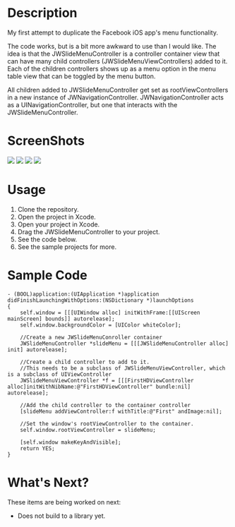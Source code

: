 
Description
=========
My first attempt to duplicate the Facebook iOS app's menu functionality.

The code works, but is a bit more awkward to use than I would like. The idea is that the JWSlideMenuController is a controller container view that can have many child controllers (JWSlideMenuViewControllers) added to it. Each of the children controllers shows up as a menu option in the menu table view that can be toggled by the menu button.

All children added to JWSlideMenuController get set as rootViewControllers in a new instance of JWNavigationController.  JWNavigationController acts as a UINavigationController, but one that interacts with the JWSlideMenuController.

ScreenShots
==========

![](https://github.com/jeremieweldin/JWSlideMenu/blob/master/Screenshots/iPhone-L-Open.png?raw=true)
![](https://github.com/jeremieweldin/JWSlideMenu/blob/master/Screenshots/iPad-L-Open.png?raw=true)
![](https://github.com/jeremieweldin/JWSlideMenu/blob/master/Screenshots/iPhone-P-Open.png?raw=true)
![](https://github.com/jeremieweldin/JWSlideMenu/blob/master/Screenshots/iPad-P-Open.png?raw=true)

Usage
=====

1. Clone the repository.
2. Open the project in Xcode.
3. Open your project in Xcode.
4. Drag the JWSlideMenuController to your project.
5. See the code below.
6. See the sample projects for more.

Sample Code
===========
    - (BOOL)application:(UIApplication *)application didFinishLaunchingWithOptions:(NSDictionary *)launchOptions
    {
        self.window = [[[UIWindow alloc] initWithFrame:[[UIScreen mainScreen] bounds]] autorelease];
        self.window.backgroundColor = [UIColor whiteColor];
        
        //Create a new JWSlideMenuConroller container
        JWSlideMenuController *slideMenu = [[[JWSlideMenuController alloc] init] autorelease];
        
        //Create a child controller to add to it.
        //This needs to be a subclass of JWSlideMenuViewController, which is a subclass of UIViewController
        JWSlideMenuViewController *f = [[[FirstHDViewController alloc]initWithNibName:@"FirstHDViewController" bundle:nil] autorelease];
        
        //Add the child controller to the container controller
        [slideMenu addViewController:f withTitle:@"First" andImage:nil];
        
        //Set the window's rootViewController to the container.
        self.window.rootViewController = slideMenu;
        
        [self.window makeKeyAndVisible];
        return YES;
    }
    
    
What's Next?
===============
These items are being worked on next:

* Does not build to a library yet.